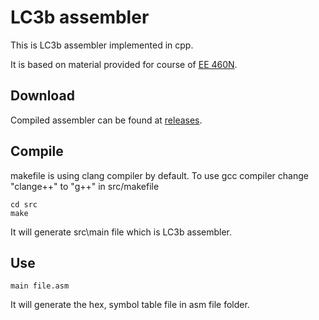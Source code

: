 # LC3b assembler

This is LC3b assembler implemented in cpp.

It is based on material provided for course of [EE 460N](http://users.ece.utexas.edu/~patt/18f.460N/handouts.html).

## Download
Compiled assembler can be found at [releases](https://github.com/tejasMadrewar/LC3b_Assembler/releases).

## Compile
makefile is using clang compiler by default.
To use gcc compiler change "clange++" to "g++" in src/makefile
```
cd src
make
```
It will generate src\main file which is LC3b assembler.

## Use
```
main file.asm
```
It will generate the hex, symbol table file in asm file folder.
